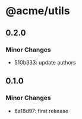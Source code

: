 # @acme/utils

## 0.2.0

### Minor Changes

- 510b333: update authors

## 0.1.0

### Minor Changes

- 6a18d97: first rekease
